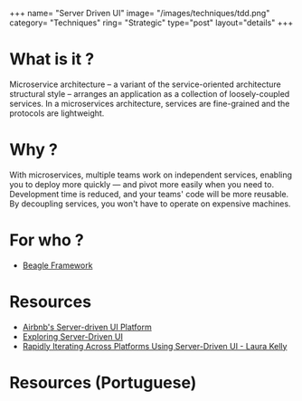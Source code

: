 +++
name= "Server Driven UI"
image= "/images/techniques/tdd.png"
category= "Techniques"
ring= "Strategic"
type="post"
layout="details"
+++

# What is it ?

Microservice architecture – a variant of the service-oriented architecture structural style – arranges an application as a collection of loosely-coupled services. In a microservices architecture, services are fine-grained and the protocols are lightweight.

# Why ?

With microservices, multiple teams work on independent services, enabling you to deploy more quickly — and pivot more easily when you need to. Development time is reduced, and your teams' code will be more reusable. By decoupling services, you won't have to operate on expensive machines.

# For who ?

* [Beagle Framework](https://usebeagle.io/)

# Resources

* [Airbnb's Server-driven UI Platform](https://www.infoq.com/news/2021/07/airbnb-server-driven-ui/)
* [Exploring Server-Driven UI](https://betterprogramming.pub/exploring-server-driven-ui-cf67b3da919)
* [Rapidly Iterating Across Platforms Using Server-Driven UI - Laura Kelly](https://www.youtube.com/watch?v=Vs-D2Fb3xEU)

# Resources (Portuguese)
